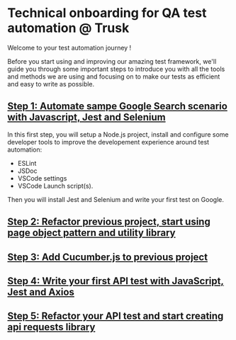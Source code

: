 # Technical onboarding for QA test automation @ Trusk

Welcome to your test automation journey ! 

Before you start using and improving our amazing test framework, we'll guide you through some important steps to introduce you with all the tools and methods we are using and focusing on to make our tests as efficient and easy to write as possible.

## [Step 1: Automate sampe Google Search scenario with Javascript, Jest and Selenium](https://github.com/AdrianP-Trusk/01_javascript_selenium_jest_one_file)

In this first step, you will setup a Node.js project, install and configure some developer tools to improve the developement experience around test automation:

- ESLint
- JSDoc
- VSCode settings
- VSCode Launch script(s).

Then you will install Jest and Selenium and write your first test on Google.

## [Step 2: Refactor previous project, start using page object pattern and utility library](https://github.com/AdrianP-Trusk/02_javascript_selenium_jest_refactor)

## [Step 3: Add Cucumber.js to previous project](https://github.com/AdrianP-Trusk/03_javascript_selenium_cucumber)

## [Step 4: Write your first API test with JavaScript, Jest and Axios](https://github.com/AdrianP-Trusk/04_javascript_axios_jest_one_file)

## [Step 5: Refactor your API test and start creating api requests library](https://github.com/AdrianP-Trusk/05_javascript_axios_jest_refactor)
